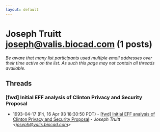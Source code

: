 ```yaml
---
layout: default
---
```


# Joseph Truitt <joseph@valis.biocad.com> (1 posts)

_Be aware that many list participants used multiple email addresses over their time active on the list. As such this page may not contain all threads available._

## Threads

### [fwd] Initial EFF analysis of Clinton Privacy and Security Proposal
+ 1993-04-17 (Fri, 16 Apr 93 18:30:50 PDT) - [[fwd] Initial EFF analysis of Clinton Privacy and Security Proposal](/archive/1993/04/3467b93430fe6f176f26c57fdc5720938bbd9b141ca94e37b5f089f56bb5a4de) - _Joseph Truitt \<joseph@valis.biocad.com\>_

